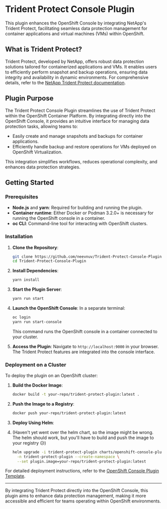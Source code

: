 # Trident Protect Console Plugin

This plugin enhances the OpenShift Console by integrating NetApp's Trident Protect, facilitating seamless data protection management for container applications and virtual machines (VMs) within OpenShift.

## What is Trident Protect?

Trident Protect, developed by NetApp, offers robust data protection solutions tailored for containerized applications and VMs. It enables users to efficiently perform snapshot and backup operations, ensuring data integrity and availability in dynamic environments. For comprehensive details, refer to the [NetApp Trident Protect documentation](https://docs.netapp.com/us-en/netapp-solutions/containers/rh-os-n_trident_protect.html).

## Plugin Purpose

The Trident Protect Console Plugin streamlines the use of Trident Protect within the OpenShift Container Platform. By integrating directly into the OpenShift Console, it provides an intuitive interface for managing data protection tasks, allowing teams to:

- Easily create and manage snapshots and backups for container applications.
- Efficiently handle backup and restore operations for VMs deployed on OpenShift Virtualization.

This integration simplifies workflows, reduces operational complexity, and enhances data protection strategies.

## Getting Started

### Prerequisites

- **Node.js** and **yarn**: Required for building and running the plugin.
- **Container runtime**: Either Docker or Podman 3.2.0+ is necessary for running the OpenShift console in a container.
- **oc CLI**: Command-line tool for interacting with OpenShift clusters.

### Installation

1. **Clone the Repository**:
   ```bash
   git clone https://github.com/neevnuv/Trident-Protect-Console-Plugin.git
   cd Trident-Protect-Console-Plugin
   ```


2. **Install Dependencies**:
   ```bash
   yarn install
   ```


3. **Start the Plugin Server**:
   ```bash
   yarn run start
   ```


4. **Launch the OpenShift Console**:
   In a separate terminal:
   ```bash
   oc login
   yarn run start-console
   ```

   This command runs the OpenShift console in a container connected to your cluster.

5. **Access the Plugin**:
   Navigate to `http://localhost:9000` in your browser. The Trident Protect features are integrated into the console interface.

### Deployment on a Cluster

To deploy the plugin on an OpenShift cluster:

1. **Build the Docker Image**:
   ```bash
   docker build -t your-repo/trident-protect-plugin:latest .
   ```


2. **Push the Image to a Registry**:
   ```bash
   docker push your-repo/trident-protect-plugin:latest
   ```


3. **Deploy Using Helm**:
4. (Haven't yet went over the helm chart, so the image might be wrong. The helm should work, but you'll have to build and push the image to your registry 😥)
   ```bash
   helm upgrade -i trident-protect-plugin charts/openshift-console-plugin \
     -n trident-protect-plugin --create-namespace \
     --set plugin.image=your-repo/trident-protect-plugin:latest
   ```


For detailed deployment instructions, refer to the [OpenShift Console Plugin Template](https://github.com/openshift/console-plugin-template).

---

By integrating Trident Protect directly into the OpenShift Console, this plugin aims to enhance data protection management, making it more accessible and efficient for teams operating within OpenShift environments. 
